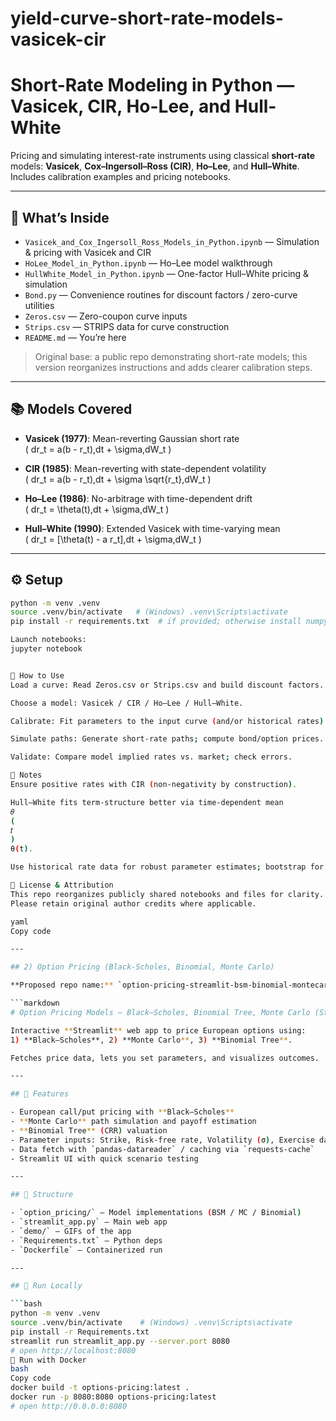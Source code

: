 # yield-curve-short-rate-models-vasicek-cir
# Short-Rate Modeling in Python — Vasicek, CIR, Ho-Lee, and Hull-White

Pricing and simulating interest-rate instruments using classical **short-rate** models:
**Vasicek**, **Cox–Ingersoll–Ross (CIR)**, **Ho–Lee**, and **Hull–White**. Includes
calibration examples and pricing notebooks.

---

## 🧭 What’s Inside

- `Vasicek_and_Cox_Ingersoll_Ross_Models_in_Python.ipynb` — Simulation & pricing with Vasicek and CIR
- `HoLee_Model_in_Python.ipynb` — Ho–Lee model walkthrough
- `HullWhite_Model_in_Python.ipynb` — One-factor Hull–White pricing & simulation
- `Bond.py` — Convenience routines for discount factors / zero-curve utilities
- `Zeros.csv` — Zero-coupon curve inputs
- `Strips.csv` — STRIPS data for curve construction
- `README.md` — You’re here

> Original base: a public repo demonstrating short-rate models; this version reorganizes
> instructions and adds clearer calibration steps.

---

## 📚 Models Covered

- **Vasicek (1977)**: Mean-reverting Gaussian short rate  
  \( dr_t = a(b - r_t)\,dt + \sigma\,dW_t \)

- **CIR (1985)**: Mean-reverting with state-dependent volatility  
  \( dr_t = a(b - r_t)\,dt + \sigma \sqrt{r_t}\,dW_t \)

- **Ho–Lee (1986)**: No-arbitrage with time-dependent drift  
  \( dr_t = \theta(t)\,dt + \sigma\,dW_t \)

- **Hull–White (1990)**: Extended Vasicek with time-varying mean  
  \( dr_t = [\theta(t) - a r_t]\,dt + \sigma\,dW_t \)

---

## ⚙️ Setup

```bash
python -m venv .venv
source .venv/bin/activate   # (Windows) .venv\Scripts\activate
pip install -r requirements.txt  # if provided; otherwise install numpy pandas scipy jupyter matplotlib

Launch notebooks:
jupyter notebook


🧪 How to Use
Load a curve: Read Zeros.csv or Strips.csv and build discount factors.

Choose a model: Vasicek / CIR / Ho–Lee / Hull–White.

Calibrate: Fit parameters to the input curve (and/or historical rates).

Simulate paths: Generate short-rate paths; compute bond/option prices.

Validate: Compare model implied rates vs. market; check errors.

📝 Notes
Ensure positive rates with CIR (non-negativity by construction).

Hull–White fits term-structure better via time-dependent mean 
𝜃
(
𝑡
)
θ(t).

Use historical rate data for robust parameter estimates; bootstrap for initial curves.

📄 License & Attribution
This repo reorganizes publicly shared notebooks and files for clarity.
Please retain original author credits where applicable.

yaml
Copy code

---

## 2) Option Pricing (Black-Scholes, Binomial, Monte Carlo)

**Proposed repo name:** `option-pricing-streamlit-bsm-binomial-montecarlo`

```markdown
# Option Pricing Models — Black–Scholes, Binomial Tree, Monte Carlo (Streamlit App)

Interactive **Streamlit** web app to price European options using:
1) **Black–Scholes**, 2) **Monte Carlo**, 3) **Binomial Tree**.

Fetches price data, lets you set parameters, and visualizes outcomes.

---

## 🔧 Features

- European call/put pricing with **Black–Scholes**
- **Monte Carlo** path simulation and payoff estimation
- **Binomial Tree** (CRR) valuation
- Parameter inputs: Strike, Risk-free rate, Volatility (σ), Exercise date
- Data fetch with `pandas-datareader` / caching via `requests-cache`
- Streamlit UI with quick scenario testing

---

## 📂 Structure

- `option_pricing/` — Model implementations (BSM / MC / Binomial)
- `streamlit_app.py` — Main web app
- `demo/` — GIFs of the app
- `Requirements.txt` — Python deps
- `Dockerfile` — Containerized run

---

## 🚀 Run Locally

```bash
python -m venv .venv
source .venv/bin/activate    # (Windows) .venv\Scripts\activate
pip install -r Requirements.txt
streamlit run streamlit_app.py --server.port 8080
# open http://localhost:8080
🐳 Run with Docker
bash
Copy code
docker build -t options-pricing:latest .
docker run -p 8080:8080 options-pricing:latest
# open http://0.0.0.0:8080
